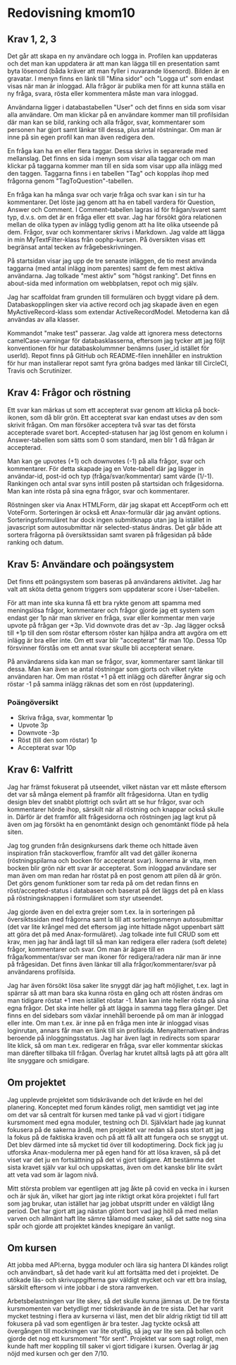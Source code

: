 ---
---
Redovisning kmom10
=========================

## Krav 1, 2, 3

Det går att skapa en ny användare och logga in. Profilen kan uppdateras och det man kan uppdatera är att man kan lägga till en presentation samt byta lösenord (båda kräver att man fyller i nuvarande lösenord). Bilden är en gravatar. I menyn finns en länk till "Mina sidor" och "Logga ut" som endast visas när man är inloggad. Alla frågor är publika men för att kunna ställa en ny fråga, svara, rösta eller kommentera måste man vara inloggad.

Användarna ligger i databastabellen "User" och det finns en sida som visar alla användare. Om man klickar på en användare kommer man till profilsidan där man kan se bild, ranking och alla frågor, svar, kommentarer som personen har gjort samt länkar till dessa, plus antal röstningar. Om man är inne på sin egen profil kan man även redigera den.

En fråga kan ha en eller flera taggar. Dessa skrivs in separerade med mellanslag. Det finns en sida i menyn som visar alla taggar och om man klickar på taggarna kommer man till en sida som visar upp alla inlägg med den taggen. Taggarna finns i en tabellen "Tag" och kopplas ihop med frågorna genom "TagToQuestion"-tabellen.

En fråga kan ha många svar och varje fråga och svar kan i sin tur ha kommentarer. Det löste jag genom att ha en tabell vardera för Question, Answer och Comment. I Comment-tabellen lagras id för frågan/svaret samt typ, d.v.s. om det är en fråga eller ett svar. Jag har försökt göra relationen mellan de olika typen av inlägg tydlig genom att ha lite olika utseende på dem. Frågor, svar och kommentarer skrivs i Markdown. Jag valde att lägga in min MyTextFilter-klass från oophp-kursen. På översikten visas ett begränsat antal tecken av frågebeskrivningen.

På startsidan visar jag upp de tre senaste inläggen, de tio mest använda taggarna (med antal inlägg inom parentes) samt de fem mest aktiva användarna. Jag tolkade "mest aktiv" som "högst ranking". Det finns en about-sida med information om webbplatsen, repot och mig själv.

Jag har scaffoldat fram grunden till formulären och byggt vidare på dem. Databaskopplingen sker via active record och jag skapade även en egen MyActiveRecord-klass som extendar ActiveRecordModel. Metoderna kan då användas av alla klasser.

Kommandot "make test" passerar. Jag valde att ignorera mess detectorns camelCase-varningar för databasklasserna, eftersom jag tycker att jag följt konventionen för hur databaskolummner benämns (user_id istället för userId). Repot finns på GitHub och README-filen innehåller en instruktion för hur man installerar repot samt fyra gröna badges med länkar till CircleCI, Travis och Scrutinizer.

## Krav 4: Frågor och röstning

Ett svar kan märkas ut som ett accepterat svar genom att klicka på bock-ikonen, som då blir grön. Ett accepterat svar kan endast utses av den som skrivit frågan. Om man försöker acceptera två svar tas det första accepterade svaret bort. Accepted-statusen har jag löst genom en kolumn i Answer-tabellen som sätts som 0 som standard, men blir 1 då frågan är accepterad.

Man kan ge upvotes (+1) och downvotes (-1) på alla frågor, svar och kommentarer. För detta skapade jag en Vote-tabell där jag lägger in användar-id, post-id och typ (fråga/svar/kommentar) samt värde (1/-1). Rankingen och antal svar syns intill posten på startsidan och frågesidorna. Man kan inte rösta på sina egna frågor, svar och kommentarer.

Röstningen sker via Anax HTMLForm, där jag skapat ett AcceptForm och ett VoteForm. Sorteringen är också ett Anax-formulär där jag använt options. Sorteringsformuläret har dock ingen submitknapp utan jag la istället in javascript som autosubmittar när selected-status ändras. Det går både att sortera frågorna på översiktssidan samt svaren på frågesidan på både ranking och datum.

## Krav 5: Användare och poängsystem

Det finns ett poängsystem som baseras på användarens aktivitet. Jag har valt att sköta detta genom triggers som uppdaterar score i User-tabellen.

För att man inte ska kunna få ett bra rykte genom att spamma med meningslösa frågor, kommentarer och frågor gjorde jag ett system som endast ger 1p när man skriver en fråga, svar eller kommentar men varje upvote på frågan ger +3p. Vid downvote dras det av -3p. Jag lägger också till +1p till den som röstar eftersom röster kan hjälpa andra att avgöra om ett inlägg är bra eller inte. Om ett svar blir "accepterat" får man 10p. Dessa 10p försvinner förstås om ett annat svar skulle bli accepterat senare.

På användarens sida kan man se frågor, svar, kommentarer samt länkar till dessa. Man kan även se antal röstningar som gjorts och vilket rykte användaren har. Om man röstat +1 på ett inlägg och därefter ångrar sig och röstar -1 på samma inlägg räknas det som en röst (uppdatering).

### Poängöversikt
- Skriva fråga, svar, kommentar 1p
- Upvote 3p
- Downvote -3p
- Röst (till den som röstar) 1p
- Accepterat svar 10p


## Krav 6: Valfritt

Jag har främst fokuserat på utseendet, vilket nästan var ett måste eftersom det var så många element på framför allt frågesidorna. Utan en tydlig design blev det snabbt plottrigt och svårt att se hur frågor, svar och kommentarer hörde ihop, särskilt när all röstning och knappar också skulle in. Därför är det framför allt frågesidorna och röstningen jag lagt krut på även om jag försökt ha en genomtänkt design och genomtänkt flöde på hela siten.

Jag tog grunden från designkursens dark theme och hittade även inspiration från stackoverflow, framför allt vad det gäller ikonerna (röstningspilarna och bocken för accepterat svar). Ikonerna är vita, men bocken blir grön när ett svar är accepterat. Som inloggad användare ser man även om man redan har röstat på en post genom att pilen då är grön. Det görs genom funktioner som tar reda på om det redan finns en röst/accepted-status i databasen och baserat på det läggs det på en klass på röstningsknappen i formuläret som styr utseendet.

Jag gjorde även en del extra grejer som t.ex. la in sorteringen på översiktssidan med frågorna samt la till att sorteringsmenyn autosubmittar (det var lite krångel med det eftersom jag inte hittade något uppenbart sätt att göra det på med Anax-formuläret). Jag tolkade inte full CRUD som ett krav, men jag har ändå lagt till så man kan redigera eller radera (soft delete) frågor, kommentarer och svar. Om man är ägare till en fråga/kommentar/svar ser man ikoner för redigera/radera när man är inne på frågesidan. Det finns även länkar till alla frågor/kommentarer/svar på användarens profilsida.

Jag har även försökt lösa saker lite snyggt där jag haft möjlighet, t.ex. lagt in spärrar så att man bara ska kunna rösta en gång och att rösten ändras om man tidigare röstat +1 men istället röstar -1. Man kan inte heller rösta på sina egna frågor. Det ska inte heller gå att lägga in samma tagg flera gånger. Det finns en del sidebars som växlar innehåll beroende på om man är inloggad eller inte. Om man t.ex. är inne på en fråga men inte är inloggad visas loginrutan, annars får man en länk till sin profilsida. Menyalternativen ändras beroende på inloggningsstatus. Jag har även lagt in redirects som sparar lite klick, så om man t.ex. redigerar en fråga, svar eller kommentar skickas man därefter tillbaka till frågan. Överlag har krutet alltså lagts på att göra allt lite snyggare och smidigare.


## Om projektet

Jag upplevde projektet som tidskrävande och det krävde en hel del planering. Konceptet med forum kändes roligt, men samtidigt vet jag inte om det var så centralt för kursen med tanke på vad vi gjort i tidigare kursmoment med egna moduler, testning och DI. Självklart hade jag kunnat fokusera på de sakerna ändå, men projektet var redan så pass stort att jag la fokus på de faktiska kraven och på att få allt att fungera och se snyggt ut. Det blev därmed inte så mycket tid över till kodoptimering. Dock fick jag ju utforska Anax-modulerna mer på egen hand för att lösa kraven, så på det viset var det ju en fortsättning på det vi gjort tidigare. Att bestämma det sista kravet själv var kul och uppskattas, även om det kanske blir lite svårt att veta vad som är lagom nivå.

Mitt största problem var egentligen att jag åkte på covid en vecka in i kursen och är sjuk än, vilket har gjort jag inte riktigt orkat köra projektet i full fart som jag brukar, utan istället har jag jobbat utspritt under en väldigt lång period. Det har gjort att jag nästan glömt bort vad jag höll på med mellan varven och allmänt haft lite sämre tålamod med saker, så det satte nog sina spår och gjorde att projektet kändes knepigare än vanligt.

## Om kursen

Att jobba med API:erna, bygga moduler och lära sig hantera DI kändes roligt och användbart, så det hade varit kul att fortsätta med det i projektet. De utökade läs- och skrivuppgifterna gav väldigt mycket och var ett bra inslag, särskilt eftersom vi inte jobbar i de stora ramverken.

Arbetsbelastningen var lite skev, så det skulle kunna jämnas ut. De tre första kursmomenten var betydligt mer tidskrävande än de tre sista. Det har varit mycket testning i flera av kurserna vi läst, men det blir aldrig riktigt tid till att fokusera på vad som egentligen är bra tester. Jag tyckte också att övergången till mockningen var lite otydlig, så jag var lite sen på bollen och gjorde det nog ett kursmoment "för sent". Projektet var som sagt roligt, men kunde haft mer koppling till saker vi gjort tidigare i kursen. Överlag är jag nöjd med kursen och ger den 7/10.

